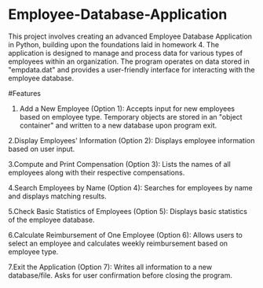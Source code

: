 # Employee-Database-Application
This project involves creating an advanced Employee Database Application in Python, building upon the foundations laid in homework 4. The application is designed to manage and process data for various types of employees within an organization. The program operates on data stored in "empdata.dat" and provides a user-friendly interface for interacting with the employee database.

#Features
1. Add a New Employee (Option 1):
Accepts input for new employees based on employee type.
Temporary objects are stored in an "object container" and written to a new database upon program exit.

2.Display Employees' Information (Option 2):
Displays employee information based on user input.

3.Compute and Print Compensation (Option 3):
Lists the names of all employees along with their respective compensations.

4.Search Employees by Name (Option 4):
Searches for employees by name and displays matching results.

5.Check Basic Statistics of Employees (Option 5):
Displays basic statistics of the employee database.

6.Calculate Reimbursement of One Employee (Option 6):
Allows users to select an employee and calculates weekly reimbursement based on employee type.

7.Exit the Application (Option 7):
Writes all information to a new database/file.
Asks for user confirmation before closing the program.

